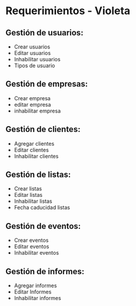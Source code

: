 # Requerimientos - Violeta

## Gestión de usuarios:
- Crear usuarios
- Editar usuarios
- Inhabilitar usuarios
- Tipos de usuario

## Gestión de empresas:
- Crear empresa
- editar empresa
- inhabilitar empresa

## Gestión de clientes:
- Agregar clientes
- Editar clientes
- Inhabilitar clientes

## Gestión de listas:
- Crear listas
- Editar listas
- Inhabilitar listas
- Fecha caducidad listas

## Gestión de eventos:
- Crear eventos
- Editar eventos
- Inhabilitar eventos

## Gestión de informes:
- Agregar informes
- Editar Informes
- Inhabilitar informes